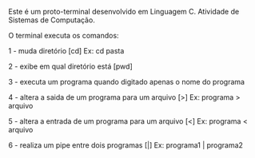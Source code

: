 Este é um proto-terminal desenvolvido em Linguagem C.
Atividade de Sistemas de Computação.

O terminal executa os comandos:

1 - muda diretório [cd] Ex: cd pasta

2 - exibe em qual diretório está [pwd]

3 - executa um programa quando digitado apenas o nome do programa

4 - altera a saida de um programa para um arquivo [>] Ex: programa > arquivo

5 - altera a entrada de um programa para um arquivo [<] Ex: programa < arquivo

6 - realiza um pipe entre dois programas [|] Ex: programa1 | programa2

